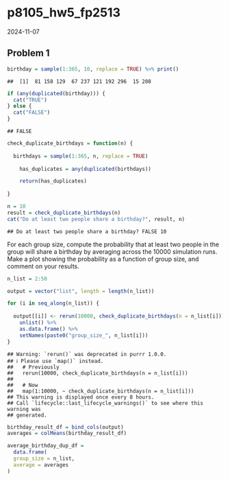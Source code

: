 p8105_hw5_fp2513
================
2024-11-07

## Problem 1

``` r
birthday = sample(1:365, 10, replace = TRUE) %>% print()
```

    ##  [1]  81 158 129  67 237 121 192 296  15 208

``` r
if (any(duplicated(birthday))) {
  cat("TRUE")
} else {
  cat("FALSE")
}
```

    ## FALSE

``` r
check_duplicate_birthdays = function(n) {  
  
  birthdays = sample(1:365, n, replace = TRUE)
 
    has_duplicates = any(duplicated(birthdays))

    return(has_duplicates)
   
}

n = 10
result = check_duplicate_birthdays(n)
cat("Do at least two people share a birthday?", result, n)
```

    ## Do at least two people share a birthday? FALSE 10

For each group size, compute the probability that at least two people in
the group will share a birthday by averaging across the 10000 simulation
runs. Make a plot showing the probability as a function of group size,
and comment on your results.

``` r
n_list = 2:50

output = vector("list", length = length(n_list))

for (i in seq_along(n_list)) {
  
  output[[i]] <- rerun(10000, check_duplicate_birthdays(n = n_list[i])) %>%
    unlist() %>%
    as.data.frame() %>%
    setNames(paste0("group_size_", n_list[i]))
}
```

    ## Warning: `rerun()` was deprecated in purrr 1.0.0.
    ## ℹ Please use `map()` instead.
    ##   # Previously
    ##   rerun(10000, check_duplicate_birthdays(n = n_list[i]))
    ## 
    ##   # Now
    ##   map(1:10000, ~ check_duplicate_birthdays(n = n_list[i]))
    ## This warning is displayed once every 8 hours.
    ## Call `lifecycle::last_lifecycle_warnings()` to see where this warning was
    ## generated.

``` r
birthday_result_df = bind_cols(output)
averages = colMeans(birthday_result_df)

average_birthday_dup_df = 
  data.frame(
  group_size = n_list,
  average = averages
)
```
